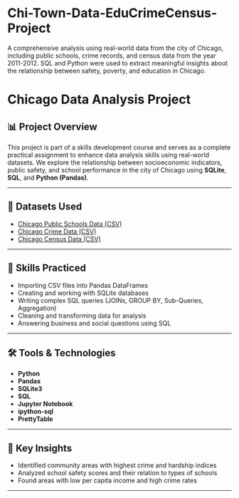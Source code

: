 # Chi-Town-Data-EduCrimeCensus-Project
A comprehensive analysis using real-world data from the city of Chicago, including public schools, crime records, and census data from the year 2011-2012. SQL and Python were used to extract meaningful insights about the relationship between safety, poverty, and education in Chicago.

# Chicago Data Analysis Project

## 📊 Project Overview

This project is part of a skills development course and serves as a complete practical assignment to enhance data analysis skills using real-world datasets. We explore the relationship between socioeconomic indicators, public safety, and school performance in the city of Chicago using **SQLite**, **SQL**, and **Python (Pandas)**.

---

## 📁 Datasets Used

- [Chicago Public Schools Data (CSV)](https://cf-courses-data.s3.us.cloud-object-storage.appdomain.cloud/IBMDeveloperSkillsNetwork-DB0201EN-SkillsNetwork/labs/FinalModule_Coursera_V5/data/ChicagoPublicSchools.csv)
- [Chicago Crime Data (CSV)](https://cf-courses-data.s3.us.cloud-object-storage.appdomain.cloud/IBMDeveloperSkillsNetwork-DB0201EN-SkillsNetwork/labs/FinalModule_Coursera_V5/data/ChicagoCrimeData.csv)
- [Chicago Census Data (CSV)](https://cf-courses-data.s3.us.cloud-object-storage.appdomain.cloud/IBMDeveloperSkillsNetwork-DB0201EN-SkillsNetwork/labs/FinalModule_Coursera_V5/data/ChicagoCensusData.csv)

---

## 🧠 Skills Practiced

- Importing CSV files into Pandas DataFrames
- Creating and working with SQLite databases
- Writing complex SQL queries (JOINs, GROUP BY, Sub-Queries, Aggregation)
- Cleaning and transforming data for analysis
- Answering business and social questions using SQL

---

## 🛠️ Tools & Technologies

- **Python**
- **Pandas**
- **SQLite3**
- **SQL**
- **Jupyter Notebook**
- **ipython-sql**
- **PrettyTable**

---

## 📌 Key Insights

- Identified community areas with highest crime and hardship indices
- Analyzed school safety scores and their relation to types of schools
- Found areas with low per capita income and high crime rates

---

